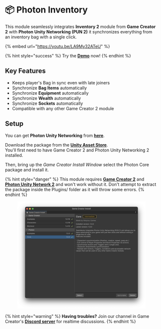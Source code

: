 # 📦 Photon Inventory

This module seamlessly integrates **Inventory 2** module from **Game Creator 2** with **Photon Unity Networking (PUN 2)** it synchronizes everything from an inventory bag with a single click.

{% embed url="https://youtu.be/LA9My32ATeU" %}

{% hint style="success" %}
Try the [**Demo**](https://hjupter.itch.io/photon-inventory-game-creator-2) now!
{% endhint %}

## Key Features

* Keeps player's Bag in sync even with late joiners
* Synchronize **Bag Items** automatically
* Synchronize **Equipment** automatically
* Synchronize **Wealth** automatically
* Synchronize **Sockets** automatically
* Compatible with any other Game Creator 2 module

## Setup <a href="#setup" id="setup"></a>

You can get **Photon Unity Networking** from [**here**](https://www.assetstore.unity3d.com/en/#!/content/1786).

Download the package from the [**Unity Asset Store**](https://u3d.as/31Vd). \
You'll first need to have Game Creator 2 and Photon Unity Networking 2 installed.

Then, bring up the _Game Creator Install Window_ select the Photon Core package and install it.

{% hint style="danger" %}
This module requires [**Game Creator 2**](https://assetstore.unity.com/packages/tools/game-toolkits/game-creator-2-203069) and [**Photon Unity Network 2**](https://assetstore.unity.com/packages/tools/network/pun-2-free-119922) and won't work without it. Don't attempt to extract the package inside the Plugins/ folder as it will throw some errors.
{% endhint %}

<figure><img src="../../.gitbook/assets/image (55).png" alt=""><figcaption></figcaption></figure>

{% hint style="warning" %}
**Having troubles?** Join our channel in Game Creator's [**Discord server**](https://discord.com/invite/99bbWBzKDX) for realtime discussions.
{% endhint %}

